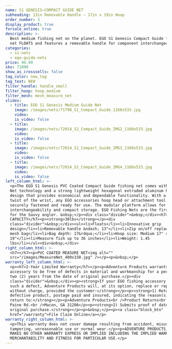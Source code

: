 ```yaml
---
name: S1 GENESIS—COMPACT GUIDE NET
subheading: 13in Removable Handle — 17in x 19in Hoop
order_number: 3
display_product: true
forsale_online: true
description: >-
  Best medium fishing net on the planet. EGO S1 Genesis Compact Guide fishing
  net FLOATS and features a removable handle for component interchangeability.
categories:
  - s1-nets
  - ego-guide-nets
price: 94.99
sku: 71890
show_as_crosssells: false
tag_color: new_tag
tag_text: NEW
filter_handle: handle_small
filter_hoop: hoop_medium
filter_mesh: mesh_measure_net
slides:
  - title: EGO S1 Genesis Medium Guide Net
    image: /images/nets/71790_S1_Compact_Guide_1160x533.jpg
    video:
    is_video: false
  - title:
    image: /images/nets/72014_S2_Compact_Guide_IMG2_1160x533.jpg
    video:
    is_video: false
  - title:
    image: /images/nets/72014_S2_Compact_Guide_IMG3_1160x533.jpg
    video:
    is_video: false
  - title:
    image: /images/nets/72014_S2_Compact_Guide_IMG4_1160x533.jpg
    video:
    is_video: false
left_column_html: >-
  <p>The EGO S1 Genesis PVC Coated Compact Guide fishing net comes with Measure
  Net technology and a strong lightweight hexagonal extruded aluminum handle
  design that provides economical and dependable functionality. With a simple
  twist of the wrist, any EGO accessories hoop head or attachment tool can be
  securely fastened and ready for use. The modular platform allows for component
  interchangeability and compact storage. EGO Fishing Nets are the first choice
  for the Savvy angler. &nbsp;</p><div class="divider">&nbsp;</div><h7>MAX LOAD
  CAPACITY</h7><p><strong>30lbs</strong></p><div
  class="divider">&nbsp;</div><ul><li>Floats</li><li>Innovative grip
  design</li><li>Removable handle &ndash; 13"</li><li>Zip on/off replaceable
  mesh bag</li><li>Bag depth: 17&rdquo;</li><li>Hoop size: Medium 17" x
  19"</li><li>Measure fish up to 36 inches</li><li>Weight: 1.45
  lbs</li></ul><div>&nbsp;</div>
right_column_html: >-
  <h7></h7><p>PVC COATED MEASURE NET<img alt=""
  src="/images/MeasureNet_400x150.jpg" /></p><p>&nbsp;</p>
warranty_left_column_html: >-
  <p><h7>2-Year Limited Warranty</h7></p><p>Adventure Products warrants your EGO
  accessory to be free of defects in material and workmanship for a period of
  two (2) years from the date of original purchase.</p><div
  class="divider">&nbsp;</div><p><strong>If your EGO fishing accessory exhibits
  such a defect, Adventure Products will, at its option, replace or repair it
  without charge, provided the customer:</strong></p><p><strong>1) Returns the
  defective product, postage paid and insured, indicating the reason(s) for the
  return to:</strong></p><p>Adventure Products<br />Product Returns<br />889 Guy
  Paine Rd.<br />Macon, GA 31206</p><p><strong>2) Submits proof of date of
  original purchase.</strong></p><p>&nbsp;</p><p><a class="block_btn"
  href="/warranty">File Claim Online</a></p>
warranty_right_column_html: >-
  <p>This warranty does not cover damage resulting from accident, misuse, abuse,
  tampering, unreasonable use or normal wear.</p><p>ADVENTURE PRODUCTS, INC.
  MAKES NO OTHER WARRANTY EXPRESS OR IMPLIED INCLUDING THE IMPLIED WARRANTIES OF
  MERCHANTABILITY AND FITNESS FOR PARTICULAR USE.</p>
---
```

